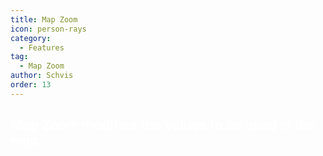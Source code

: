 ```yaml
---
title: Map Zoom
icon: person-rays
category:
  - Features
tag:
  - Map Zoom
author: Schvis
order: 13
---
```


## <span style='color:white;'>Map Zoom modifies the values to be used in the map.</span>